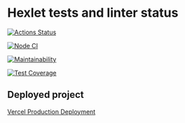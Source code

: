 # Hexlet tests and linter status

[![Actions Status](https://github.com/ShirokoMax/frontend-project-lvl3/workflows/hexlet-check/badge.svg)](https://github.com/ShirokoMax/frontend-project-lvl3/actions)

[![Node CI](https://github.com/ShirokoMax/frontend-project-lvl3/actions/workflows/CI.yml/badge.svg)](https://github.com/ShirokoMax/frontend-project-lvl3/actions/workflows/CI.yml)

[![Maintainability](https://api.codeclimate.com/v1/badges/5fd53283b17908760638/maintainability)](https://codeclimate.com/github/ShirokoMax/frontend-project-lvl3/maintainability)

[![Test Coverage](https://api.codeclimate.com/v1/badges/5fd53283b17908760638/test_coverage)](https://codeclimate.com/github/ShirokoMax/frontend-project-lvl3/test_coverage)

## Deployed project

[Vercel Production Deployment](https://frontend-project-lvl3-brown-ten.vercel.app/)
